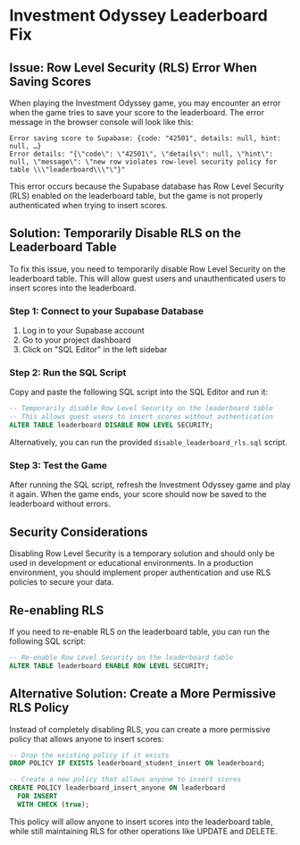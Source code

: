 # Investment Odyssey Leaderboard Fix

## Issue: Row Level Security (RLS) Error When Saving Scores

When playing the Investment Odyssey game, you may encounter an error when the game tries to save your score to the leaderboard. The error message in the browser console will look like this:

```
Error saving score to Supabase: {code: "42501", details: null, hint: null, …}
Error details: "{\"code\": \"42501\", \"details\": null, \"hint\": null, \"message\": \"new row violates row-level security policy for table \\\"leaderboard\\\"\"}"
```

This error occurs because the Supabase database has Row Level Security (RLS) enabled on the leaderboard table, but the game is not properly authenticated when trying to insert scores.

## Solution: Temporarily Disable RLS on the Leaderboard Table

To fix this issue, you need to temporarily disable Row Level Security on the leaderboard table. This will allow guest users and unauthenticated users to insert scores into the leaderboard.

### Step 1: Connect to your Supabase Database

1. Log in to your Supabase account
2. Go to your project dashboard
3. Click on "SQL Editor" in the left sidebar

### Step 2: Run the SQL Script

Copy and paste the following SQL script into the SQL Editor and run it:

```sql
-- Temporarily disable Row Level Security on the leaderboard table
-- This allows guest users to insert scores without authentication
ALTER TABLE leaderboard DISABLE ROW LEVEL SECURITY;
```

Alternatively, you can run the provided `disable_leaderboard_rls.sql` script.

### Step 3: Test the Game

After running the SQL script, refresh the Investment Odyssey game and play it again. When the game ends, your score should now be saved to the leaderboard without errors.

## Security Considerations

Disabling Row Level Security is a temporary solution and should only be used in development or educational environments. In a production environment, you should implement proper authentication and use RLS policies to secure your data.

## Re-enabling RLS

If you need to re-enable RLS on the leaderboard table, you can run the following SQL script:

```sql
-- Re-enable Row Level Security on the leaderboard table
ALTER TABLE leaderboard ENABLE ROW LEVEL SECURITY;
```

## Alternative Solution: Create a More Permissive RLS Policy

Instead of completely disabling RLS, you can create a more permissive policy that allows anyone to insert scores:

```sql
-- Drop the existing policy if it exists
DROP POLICY IF EXISTS leaderboard_student_insert ON leaderboard;

-- Create a new policy that allows anyone to insert scores
CREATE POLICY leaderboard_insert_anyone ON leaderboard
  FOR INSERT
  WITH CHECK (true);
```

This policy will allow anyone to insert scores into the leaderboard table, while still maintaining RLS for other operations like UPDATE and DELETE.
